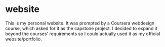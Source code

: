 # website

This is my personal website. It was prompted by a Coursera webdesign course, which asked for it as the capstone project. I decided to expand it beyond the courses' requirements so I could actually used it as my official website/portfolio.
